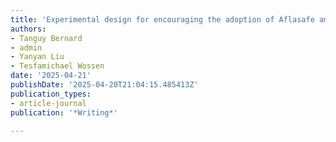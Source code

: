 ```yaml
---
title: 'Experimental design for encouraging the adoption of Aflasafe among small-scale farmers in Nigeria'
authors:
- Tanguy Bernard
- admin
- Yanyan Liu
- Tesfamichael Wossen
date: '2025-04-21'
publishDate: '2025-04-20T21:04:15.485413Z'
publication_types:
- article-journal
publication: '*Writing*'

---
```

